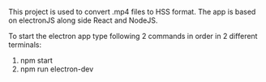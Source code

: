 This project is used to convert .mp4 files to HSS format. The app is based on electronJS along side React and NodeJS.

To start the electron app type following 2 commands in order in 2 different terminals:
1. npm start
2. npm run electron-dev
